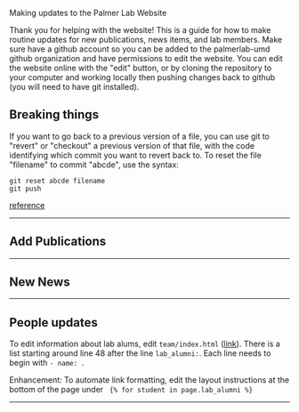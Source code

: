 Making updates to the Palmer Lab Website

Thank you for helping with the website! This is a guide for how to make routine updates for new publications, news items, and lab members. Make sure have a github account so you can be added to the palmerlab-umd github organization and have permissions to edit the website. You can edit the website online with the "edit" button, or by cloning the repository to your computer and working locally then pushing changes back to github (you will need to have git installed). 

## Breaking things

If you want to go back to a previous version of a file, you can use git to "revert" or "checkout" a previous version of that file, with the code identifying which commit you want to revert back to. To reset the file "filename" to commit "abcde", use the syntax: 

```
git reset abcde filename
git push
```

[reference](https://fettblog.eu/snippets/git/reverting-a-single-file/)

---

## Add Publications

---

## New News

---

## People updates

To edit information about lab alums, edit `team/index.html` ([link](https://github.com/palmerlab-umd/palmerlab-umd.github.io/blob/master/team/index.html)). There is a list starting around line 48 after the line `lab_alumni:`. Each line needs to begin with `- name: `. 

Enhancement: To automate link formatting, edit the layout instructions at the bottom of the page under ` {% for student in page.lab_alumni %}`

---
